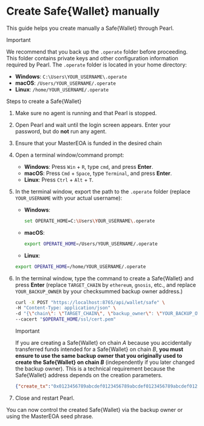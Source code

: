 # Create Safe{Wallet} manually

This guide helps you create manually a Safe{Wallet} through Pearl.

> [!IMPORTANT]
> We recommend that you back up the `.operate` folder before proceeding. This folder contains private keys and other configuration information required by Pearl. The `.operate` folder is located in your home directory:
>
> - **Windows**: `C:\Users\YOUR_USERNAME\.operate`
> - **macOS**: `/Users/YOUR_USERNAME/.operate`
> - **Linux**: `/home/YOUR_USERNAME/.operate`

Steps to create a Safe{Wallet}

1. Make sure no agent is running and that Pearl is stopped.
2. Open Pearl and wait until the login screen appears. Enter your password, but do **not** run any agent.
3. Ensure that your MasterEOA is funded in the desired chain
4. Open a terminal window/command prompt:
   - **Windows**: Press `Win` + `R`, type `cmd`, and press **Enter**.  
   - **macOS**: Press `Cmd` + `Space`, type `Terminal`, and press **Enter**.  
   - **Linux**: Press `Ctrl` + `Alt` + `T`.  
5. In the terminal window, export the path to the `.operate` folder (replace `YOUR_USERNAME` with your actual username):
   - **Windows**:

      ```bash
      set OPERATE_HOME=C:\Users\YOUR_USERNAME\.operate
      ```

   - **macOS**:

      ```bash
      export OPERATE_HOME=/Users/YOUR_USERNAME/.operate
      ```

   - **Linux**:

    ```bash
    export OPERATE_HOME=/home/YOUR_USERNAME/.operate
    ```

6. In the terminal window, type the command to create a Safe{Wallet} and press **Enter** (replace `TARGET_CHAIN` by `ethereum`, `gnosis`, etc., and replace `YOUR_BACKUP_OWNER` by your checksummed backup owner address.)

    ```bash
    curl -X POST "https://localhost:8765/api/wallet/safe" \
    -H "Content-Type: application/json" \
    -d "{\"chain\": \"TARGET_CHAIN\", \"backup_owner\": \"YOUR_BACKUP_OWNER\", \"initial_funds\": {} }" \
    --cacert "$OPERATE_HOME/ssl/cert.pem"
    ```

    > [!IMPORTANT]
    > If you are creating a Safe{Wallet} on chain *A* because you accidentally transferred funds intended for a
    > Safe{Wallet} on chain *B*, **you must ensure to use the same backup owner that you originally used to
    > create the Safe{Wallet} on chain *B*** (independently if you later changed the backup owner). This is a
    > technical requirement because the Safe{Wallet} address depends on the creation parameters.

    ```json
    {"create_tx":"0x0123456789abcdef0123456789abcdef0123456789abcdef0123456789abcdef","transfer_txs":{},"safe":"0xabcdefabcdefabcdefabcdefabcdefabcdefabcd","message":"Safe created!"}
    ```

7. Close and restart Pearl.

You can now control the created Safe{Wallet} via the backup owner or using the MasterEOA seed phrase.